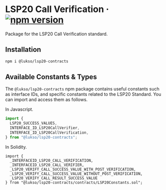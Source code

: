 # LSP20 Call Verification &middot; [![npm version](https://img.shields.io/npm/v/@lukso/lsp20-contracts.svg?style=flat)](https://www.npmjs.com/package/@lukso/lsp20-contracts)

Package for the LSP20 Call Verification standard.

## Installation

```bash
npm i @lukso/lsp20-contracts
```

## Available Constants & Types

The `@lukso/lsp20-contracts` npm package contains useful constants such as interface IDs, and specific constants related to the LSP20 Standard. You can import and access them as follows.

In Javascript.

```javascript
import {
  LSP20_SUCCESS_VALUES,
  INTERFACE_ID_LSP20CallVerifier,
  INTERFACE_ID_LSP20CallVerification,
} from "@lukso/lsp20-contracts";
```

In Solidity.

<!-- prettier-ignore -->
```solidity
import {
  _INTERFACEID_LSP20_CALL_VERIFICATION,
  _INTERFACEID_LSP20_CALL_VERIFIER,
  _LSP20_VERIFY_CALL_SUCCESS_VALUE_WITH_POST_VERIFICATION,
  _LSP20_VERIFY_CALL_SUCCESS_VALUE_WITHOUT_POST_VERIFICATION,
  _LSP20_VERIFY_CALL_RESULT_SUCCESS_VALUE
} from "@lukso/lsp20-contracts/contracts/LSP20Constants.sol";
```
